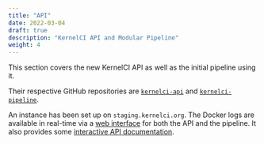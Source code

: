 ```yaml
---
title: "API"
date: 2022-03-04
draft: true
description: "KernelCI API and Modular Pipeline"
weight: 4
---
```


This section covers the new KernelCI API as well as the initial pipeline using
it.

Their respective GitHub repositories are
[`kernelci-api`](https://github.com/kernelci/kernelci-api.git) and
[`kernelci-pipeline`](https://github.com/kernelci/kernelci-pipeline.git).

An instance has been set up on `staging.kernelci.org`.  The Docker logs are
available in real-time via a [web
interface](https://staging.kernelci.org:9088/) for both the API and the
pipeline.  It also provides some [interactive API
documentation](https://staging.kernelci.org:9000/docs).
